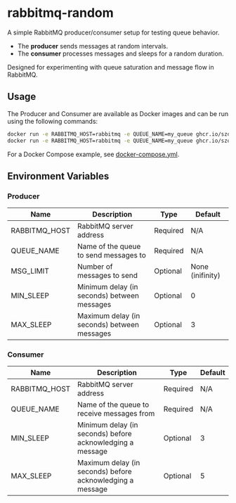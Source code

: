 # rabbitmq-random

A simple RabbitMQ producer/consumer setup for testing queue behavior.

- The **producer** sends messages at random intervals.
- The **consumer** processes messages and sleeps for a random duration.

Designed for experimenting with queue saturation and message flow in RabbitMQ.

## Usage
The Producer and Consumer are available as Docker images and can be run using the following commands:
```sh
docker run -e RABBITMQ_HOST=rabbitmq -e QUEUE_NAME=my_queue ghcr.io/szomelioza/rabbitmq-random-producer:latest
docker run -e RABBITMQ_HOST=rabbitmq -e QUEUE_NAME=my_queue ghcr.io/szomelioza/rabbitmq-random-consumer:latest
```
For a Docker Compose example, see [docker-compose.yml](docker-compose.yml).

## Environment Variables
### Producer
| Name | Description | Type | Default |
| ---- | ----------- | ---- | ------- |
| RABBITMQ_HOST | RabbitMQ server address | Required | N/A |
| QUEUE_NAME | Name of the queue to send messages to | Required | N/A |
| MSG_LIMIT | Number of messages to send | Optional | None (inifinity) |
| MIN_SLEEP | Minimum delay (in seconds) between messages | Optional | 0 |
| MAX_SLEEP | Maximum delay (in seconds) between messages | Optional | 3 |
### Consumer
| Name | Description | Type | Default |
| ---- | ----------- | ---- | ------- |
| RABBITMQ_HOST | RabbitMQ server address | Required | N/A |
| QUEUE_NAME | Name of the queue to receive messages from | Required | N/A |
| MIN_SLEEP | Minimum delay (in seconds) before acknowledging a message | Optional | 3 |
| MAX_SLEEP | Maximum delay (in seconds) before acknowledging a message | Optional | 5 |
